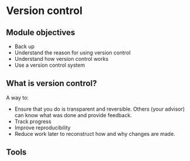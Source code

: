# Version control
## Module objectives
- Back up
- Understand the reason for using version control
- Understand how version control works
- Use a version control system

## What is version control?
A way to:

- Ensure that you do is transparent and reversible. Others (your advisor) can know what was done and provide feedback.
- Track progress
- Improve reproducibility
- Reduce work later to reconstruct how and why changes are made.

## Tools
